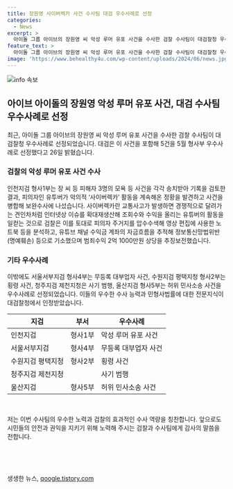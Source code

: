 ```yaml
---
title: 장원영 사이버렉카 사건 수사팀 대검 우수사례로 선정
categories:
  - News
excerpt: >
  아이돌 그룹 아이브의 장원영 씨 악성 루머 유포 사건을 수사한 검찰 수사팀이 대검찰청 우수사례로 선정됐다. 이 사건을 포함한 5건이 우수사례로 선정되었으며, 피의자인 유투버가 악의적 사이버렉카 행위를 한 것으로 파악되어 정보통신망법위반(명예훼손) 등으로 기소되었다. 검찰은 피의자 주거지를 압수수색해 영상 편집에 사용한 노트북 등을 분석하고, 범죄수익 2억 1000만원 상당을 추징보전했다. 또한, 다른 지검들도 여러 우수사례를 보유하고 있으며, 이들은 각자의 사건을 보완수사하고 추가 범행을 발견하여 우수사례로 선정되었다.  
feature_text: >
  아이돌 그룹 아이브의 장원영 씨 악성 루머 유포 사건을 수사한 검찰 수사팀이 대검찰청 우수사례로 선정됐다. 이 사건을 포함한 5건이 우수사례로 선정되었으며, 피의자인 유투버가 악의적 사이버렉카 행위를 한 것으로 파악되어 정보통신망법위반(명예훼손) 등으로 기소되었다. 검찰은 피의자 주거지를 압수수색해 영상 편집에 사용한 노트북 등을 분석하고, 범죄수익 2억 1000만원 상당을 추징보전했다. 또한, 다른 지검들도 여러 우수사례를 보유하고 있으며, 이들은 각자의 사건을 보완수사하고 추가 범행을 발견하여 우수사례로 선정되었다.  
image: 'https://www.behealthy4u.com/wp-content/uploads/2024/06/news.jpg'
---
```


<p><img src="https://www.behealthy4u.com/wp-content/uploads/2024/06/news.jpg" alt="info 속보" /></p>

<h2 data-ke-size="size26">아이브 아이돌의 장원영 악성 루머 유포 사건, 대검 수사팀 우수사례로 선정</h2>

<p data-ke-size="size16">최근, 아이돌 그룹 아이브의 장원영 씨 악성 루머 유포 사건을 수사한 검찰 수사팀이 대검찰청 우수사례로 선정되었습니다. 대검은 이 사건을 포함해 5건을 5월 형사부 우수사례로 선정했다고 26일 밝혔습니다.</p>

<h3>검찰의 악성 루머 유포 사건 수사</h3>

<p data-ke-size="size16">인천지검 형사1부는 장 씨 등 피해자 3명의 모욕 등 사건을 각각 송치받아 기록을 검토한 결과, 피의자인 유투버가 악의적 ‘사이버렉카’ 활동을 계속해온 정황을 발견하고 사건을 병합해 보완수사에 나섰습니다. 사이버렉카란 교통사고가 발생하면 경쟁적으로 달려가는 견인차처럼 인터넷상 이슈를 확대재생산해 조회수와 수익을 올리는 유튜버의 활동을 일컫는 것으로 검찰은 이를 토대로 피의자 주거지를 압수수색해 영상 편집에 사용한 노트북 등을 분석하고, 유튜브 채널 수익금 계좌의 자금흐름을 추적해 정보통신망법위반(명예훼손) 등으로 기소했으며 범죄수익 2억 1000만원 상당을 추징보전했습니다.</p>

<h3>기타 우수사례</h3>

<p data-ke-size="size16">이밖에도 서울서부지검 형사4부는 무등록 대부업자 사건, 수원지검 평택지청 형사2부는 횡령 사건, 청주지검 제천지청은 사기 범행, 울산지검 형사5부는 허위 민사소송 사건을 우수사례로 선정되었습니다. 이들의 우수한 수사 능력과 민형사법률에 대한 전문지식이 대검찰청에서 인정받았습니다.</p>

<table>
    <thead>
        <tr>
            <th>지검</th>
            <th>부서</th>
            <th>우수사례</th>
        </tr>
    </thead>
    <tbody>
        <tr>
            <td>인천지검</td>
            <td>형사1부</td>
            <td>악성 루머 유포 사건</td>
        </tr>
        <tr>
            <td>서울서부지검</td>
            <td>형사4부</td>
            <td>무등록 대부업자 사건</td>
        </tr>
        <tr>
            <td>수원지검 평택지청</td>
            <td>형사2부</td>
            <td>횡령 사건</td>
        </tr>
        <tr>
            <td>청주지검 제천지청</td>
            <td></td>
            <td>사기 범행</td>
        </tr>
        <tr>
            <td>울산지검</td>
            <td>형사5부</td>
            <td>허위 민사소송 사건</td>
        </tr>
    </tbody>
</table>

<p data-ke-size="size16">&nbsp;</p>

<p data-ke-size="size16">저는 이번 수사팀의 우수한 노력과 검찰의 효과적인 수사 역량을 칭찬합니다. 앞으로도 시민들의 안전과 권익을 지키기 위해 노력해 주시는 검찰과 수사팀에게 감사의 말씀을 전합니다.</p>

<p data-ke-size="size16">&nbsp;</p>

<p data-ke-size="size16">&nbsp;</p>
생생한 뉴스, <a href="https://qoogle.tistory.com" rel="dofollow">qoogle.tistory.com</a>


